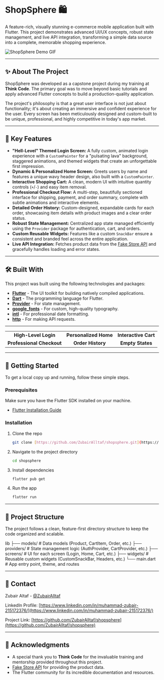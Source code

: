 # ShopSphere 🛍️

A feature-rich, visually stunning e-commerce mobile application built with Flutter. This project demonstrates advanced UI/UX concepts, robust state management, and live API integration, transforming a simple data source into a complete, memorable shopping experience.

![ShopSphere Demo GIF](https://github.com/ZubairAlltaf/shopsphere/blob/main/assets/shopsphere-demo.gif?raw=true)

---

## ✨ About The Project

ShopSphere was developed as a capstone project during my training at **Think Code**. The primary goal was to move beyond basic tutorials and apply advanced Flutter concepts to build a production-quality application.

The project's philosophy is that a great user interface is not just about functionality; it's about creating an immersive and confident experience for the user. Every screen has been meticulously designed and custom-built to be unique, professional, and highly competitive in today's app market.

---

## 🚀 Key Features

-   **"Hell-Level" Themed Login Screen:** A fully custom, animated login experience with a `CustomPainter` for a "pulsating lava" background, staggered animations, and themed widgets that create an unforgettable first impression.
-   **Dynamic & Personalized Home Screen:** Greets users by name and features a unique wavy header design, also built with a `CustomPainter`.
-   **Interactive Shopping Cart:** A clean, modern UI with intuitive quantity controls (`+`/`-`) and easy item removal.
-   **Professional Checkout Flow:** A multi-step, beautifully sectioned interface for shipping, payment, and order summary, complete with subtle animations and interactive elements.
-   **Detailed Order History:** Custom-designed, expandable cards for each order, showcasing item details with product images and a clear order status.
-   **Robust State Management:** Centralized app state managed efficiently using the `Provider` package for authentication, cart, and orders.
-   **Custom Reusable Widgets:** Features like a custom `SnackBar` ensure a consistent and branded feel across the entire application.
-   **Live API Integration:** Fetches product data from the [Fake Store API](https://fakestoreapi.com/) and gracefully handles loading and error states.

---

## 🛠️ Built With

This project was built using the following technologies and packages:

* [**Flutter**](https://flutter.dev/) - The UI toolkit for building natively compiled applications.
* [**Dart**](https://dart.dev/) - The programming language for Flutter.
* [**Provider**](https://pub.dev/packages/provider) - For state management.
* [**google_fonts**](https://pub.dev/packages/google_fonts) - For custom, high-quality typography.
* [**intl**](https://pub.dev/packages/intl) - For professional date formatting.
* [**http**](https://pub.dev/packages/http) - For making API requests.

---


<table style="width:100%; border: none;">
  
  <tr>
    <td align="center"><b>High-Level Login</b></td>
    <td align="center"><b>Personalized Home</b></td>
    <td align="center"><b>Interactive Cart</b></td>
  </tr>
  <tr>
    <td align="center"><b>Professional Checkout</b></td>
    <td align="center"><b>Order History</b></td>
    <td align="center"><b>Empty States</b></td>
  </tr>
</table>

---

## 🏁 Getting Started

To get a local copy up and running, follow these simple steps.

### Prerequisites

Make sure you have the Flutter SDK installed on your machine.
* [Flutter Installation Guide](https://flutter.dev/docs/get-started/install)

### Installation

1.  Clone the repo
    ```sh
    git clone [https://github.com/ZubairAlltaf/shopsphere.git](https://github.com/ZubairAlltaf/shopsphere.git)
    ```
2.  Navigate to the project directory
    ```sh
    cd shopsphere
    ```
3.  Install dependencies
    ```sh
    flutter pub get
    ```
4.  Run the app
    ```sh
    flutter run
    ```

---

## 📂 Project Structure

The project follows a clean, feature-first directory structure to keep the code organized and scalable.

lib
├── models/         # Data models (Product, CartItem, Order, etc.)
├── providers/      # State management logic (AuthProvider, CartProvider, etc.)
├── screens/        # UI for each screen (Login, Home, Cart, etc.)
├── widgets/        # Reusable custom widgets (CustomSnackBar, Headers, etc.)
└── main.dart       # App entry point, theme, and routes


---

## 👤 Contact

Zubair Altaf - [@ZubairAlltaf](https://github.com/ZubairAlltaf)

LinkedIn Profile: [https://www.linkedin.com/in/muhammad-zubair-215172376/](https://www.linkedin.com/in/muhammad-zubair-215172376/)

Project Link: [https://github.com/ZubairAlltaf/shopsphere](https://github.com/ZubairAlltaf/shopsphere)

---

## 🙏 Acknowledgments

* A special thank you to **Think Code** for the invaluable training and mentorship provided throughout this project.
* [Fake Store API](https://fakestoreapi.com/) for providing the product data.
* The Flutter community for its incredible documentation and resources.
